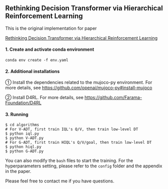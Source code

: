 ## Rethinking Decision Transformer via Hierarchical Reinforcement Learning

This is the original implementation for paper



[Rethinking Decision Transformer via Hierarchical Reinforcement Learning](https://openreview.net/forum?id=WsM4TVsZpJ)





#### 1. Create and activate conda environment

```
conda env create -f env.yaml
```

#### 2. Additional installations

① Install the dependencies related to the mujoco-py environment. For more details, see https://github.com/openai/mujoco-py#install-mujoco

② Install D4RL. For more details, see https://github.com/Farama-Foundation/D4RL

#### 3. Running

```
$ cd algorithms
# For V-ADT, first train IQL's Q/V, then train low-level DT
$ python iql.py
$ python V-ADT.py
# For G-ADT, first train HIQL's Q/V/goal, then train low-level DT
$ python hiql.py
$ python G-ADT.py
```

You can also modify the `bash` files to start the training.  For the hyperparameters setting, please refer to the `config` folder and the appendix in the paper.

Please feel free to contact me if you have questions.
